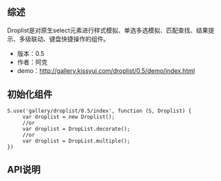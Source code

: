 ## 综述

Droplist是对原生select元素进行样式模拟、单选多选模拟、匹配查找、结果提示、多级联动、键盘快捷操作的组件。

* 版本：0.5
* 作者：阿克
* demo：http://gallery.kissyui.com/droplist/0.5/demo/index.html

## 初始化组件

    S.use('gallery/droplist/0.5/index', function (S, Droplist) {
         var droplist = new Droplist();
         //or
         var droplist = DropList.decorate();
         //or
         var droplist = DropList.multiple();
    })

## API说明
